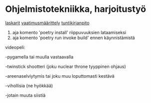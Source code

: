 # Ohjelmistotekniikka, harjoitustyö

[laskarit](./laskarit)
[vaatimusmäärittely](./dokumentaatio/vaatimusmaarittely.md)
[tuntikirjanpito](./dokumentaatio/tuntikirjanpito.md)

1. aja komento 'poetry install' riippuvuuksien lataamiseksi
2. aja komento 'poetry run invoke build' ennen käynnistämistä

videopeli:

-pygamella tai muulla vastaavalla

-twinstick shootteri (joku nuclear throne tyyppinen ohjaus) 

-areenaselviytymis tai joku muu loputtomasti kestävä

-vihollisia (ne hyökkää)

-jotain muuta siistiä
